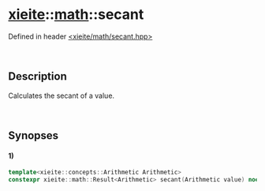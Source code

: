 # [xieite](../xieite.md)\:\:[math](../math.md)\:\:secant
Defined in header [<xieite/math/secant.hpp>](../../include/xieite/math/secant.hpp)

&nbsp;

## Description
Calculates the secant of a value.

&nbsp;

## Synopses
#### 1)
```cpp
template<xieite::concepts::Arithmetic Arithmetic>
constexpr xieite::math::Result<Arithmetic> secant(Arithmetic value) noexcept;
```
